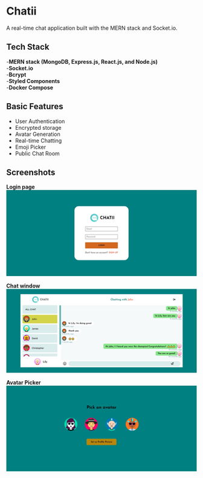# Chatii
A real-time chat application built with the MERN stack and Socket.io. 

## Tech Stack
-__MERN stack (MongoDB, Express.js, React.js, and Node.js)__  
-__Socket.io__  
-__Bcrypt__  
-__Styled Components__  
-__Docker Compose__  

## Basic Features
* User Authentication
* Encrypted storage
* Avatar Generation
* Real-time Chatting
* Emoji Picker
* Public Chat Room

## Screenshots
__Login page__  
![pic](</public/project-img/Screenshot 2024-02-03 130929.jpg>)

__Chat window__  
![pic](</public/project-img/Screenshot 2024-04-17 233055.jpg>)

__Avatar Picker__  
![pic](</public/project-img/Screenshot 2024-02-03 131040.jpg>)

